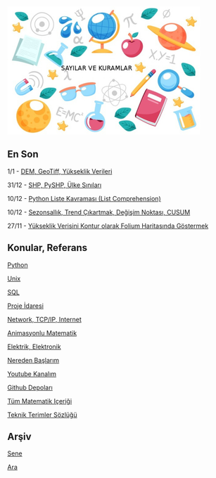 
![](sk.jpg)

## En Son

1/1 - [DEM, GeoTiff, Yükseklik Verileri](https://burakbayramli.github.io/dersblog/sk/2019/04/elevation.html#geotiff)

31/12 - [SHP, PySHP, Ülke Sınıları](https://burakbayramli.github.io/dersblog/sk/2020/02/haritalamak.html#shp)

10/12 - [Python Liste Kavraması (List Comprehension)](https://burakbayramli.github.io/dersblog/sk/2021/12/python-list-comprehension.html)

10/12 - [Sezonsallık, Trend Çıkartmak, Değişim Noktası, CUSUM](https://burakbayramli.github.io/dersblog/tser/tser_022_de/sezonsallik_trend_cikartmak_degisim_noktasi_cusum.html)

27/11 - [Yükseklik Verisini Kontur olarak Folium Haritasında Göstermek](https://burakbayramli.github.io/dersblog/sk/2021/11/yukseklik-kontur-folium-harita.html)

## Konular, Referans

[Python](2016/01/python-dil-ogrenimi.md)

[Unix](2020/07/unix.md)

[SQL](2012/03/sql.md)

[Proje İdaresi](2020/07/proje-idaresi.md)

[Network, TCP/IP, Internet](2000/10/network.md)

[Animasyonlu Matematik](https://www.youtube.com/channel/UCx64ou5qw0Q9LLkwE8xSNEg)

[Elektrik, Elektronik](2020/08/elektronik.md)

[Nereden Başlarım](2019/01/nereden.md)

[Youtube Kanalım](https://www.youtube.com/channel/UCMAUsgUq5ODy8kMnJlUBUdQ)

[Github Depoları](https://github.com/burakbayramli)

[Tüm Matematik Içeriği](https://burakbayramli.github.io/dersblog/)

[Teknik Terimler Sözlüğü](https://burakbayramli.github.io/dersblog/algs/dict/teknik_terimler_sozlugu.html)

## Arşiv

[Sene](year.md)

[Ara](ara.html)

